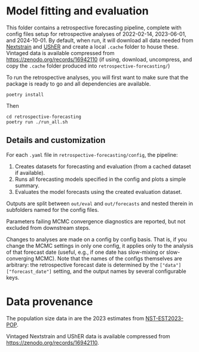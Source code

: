 # Model fitting and evaluation

This folder contains a retrospective forecasting pipeline, complete with config files setup for retrospective analyses of 2022-02-14, 2023-06-01, and 2024-10-01.
By default, when run, it will download all data needed from [Nextstrain](https://docs.nextstrain.org/projects/ncov/en/latest/reference/remote_inputs.html) and [UShER](https://hgdownload.soe.ucsc.edu/goldenPath/wuhCor1/UShER_SARS-CoV-2) and create a local `.cache` folder to house these.
Vintaged data is available compressed from <https://zenodo.org/records/16942110> (if using, download, uncompress, and copy the `.cache` folder produced into `retrospective-forecasting/`)


To run the retrospective analyses, you will first want to make sure that the package is ready to go and all dependencies are available.
```
poetry install
```
Then
```
cd retrospective-forecasting
poetry run ./run_all.sh
```

## Details and customization

For each `.yaml` file in `retrospective-forecasting/config`, the pipeline:
1. Creates datasets for forecasting and evaluation (from a cached dataset if available).
2. Runs all forecasting models specified in the config and plots a simple summary.
3. Evaluates the model forecasts using the created evaluation dataset.

Outputs are split between `out/eval` and `out/forecasts` and nested therein in subfolders named for the config files.

Parameters failing MCMC convergence diagnostics are reported, but not excluded from downstream steps.

Changes to analyses are made on a config by config basis.
That is, if you change the MCMC settings in only one config, it applies only to the analysis of that forecast date (useful, e.g., if one date has slow-mixing or slow-converging MCMC).
Note that the names of the configs themselves are arbitrary: the retrospective forecast date is determined by the `["data"]["forecast_date"]` setting, and the output names by several configurable keys.

# Data provenance
The population size data in are the 2023 estimates from [NST-EST2023-POP](https://www2.census.gov/programs-surveys/popest/tables/2020-2023/state/totals/NST-EST2023-POP.xlsx]).

Vintaged Nextstrain and UShER data is available compressed from <https://zenodo.org/records/16942110>.
